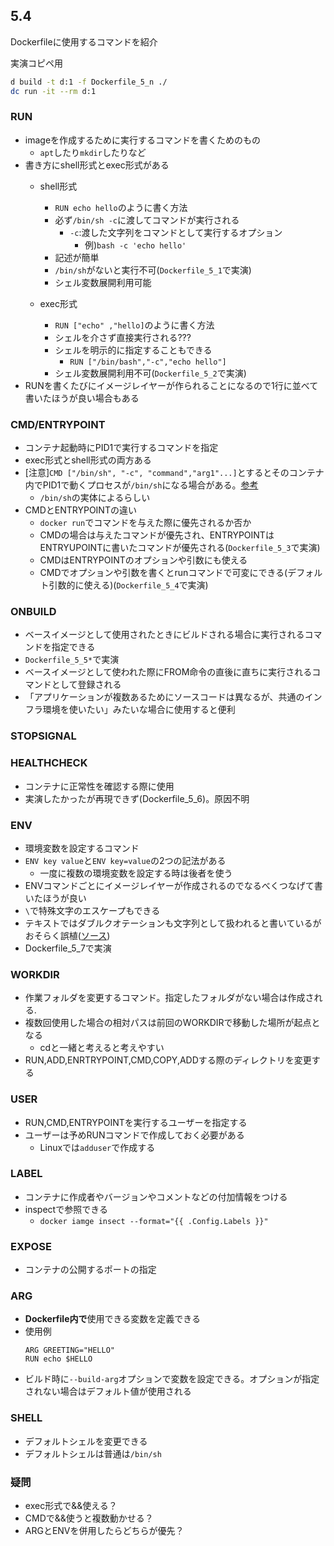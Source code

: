 
## 5.4
Dockerfileに使用するコマンドを紹介

実演コピペ用
```sh
d build -t d:1 -f Dockerfile_5_n ./
dc run -it --rm d:1
```
### RUN
- imageを作成するために実行するコマンドを書くためのもの
  - `apt`したり`mkdir`したりなど
- 書き方にshell形式とexec形式がある
  - shell形式
    - `RUN echo hello`のように書く方法
    - 必ず`/bin/sh -c`に渡してコマンドが実行される
      - `-c`:渡した文字列をコマンドとして実行するオプション
        - 例)`bash -c 'echo hello'`
    - 記述が簡単
    - `/bin/sh`がないと実行不可(`Dockerfile_5_1`で実演)
    - シェル変数展開利用可能

  - exec形式
    - `RUN ["echo" ,"hello]`のように書く方法
    - シェルを介さず直接実行される???
    - シェルを明示的に指定することもできる
      - `RUN ["/bin/bash","-c","echo hello"]`
    - シェル変数展開利用不可(`Dockerfile_5_2`で実演)
- RUNを書くたびにイメージレイヤーが作られることになるので1行に並べて書いたほうが良い場合もある

### CMD/ENTRYPOINT
- コンテナ起動時にPID1で実行するコマンドを指定
- exec形式とshell形式の両方ある
- [注意]`CMD ["/bin/sh", "-c", "command","arg1"...]`とするとそのコンテナ内でPID1で動くプロセスが`/bin/sh`になる場合がある。[参考](https://www.creationline.com/lab/39662#:~:text=%E3%81%93%E3%81%AE%E3%82%88%E3%81%86%E3%81%AB%E3%80%81ENTRYPOINT%E5%91%BD%E4%BB%A4%E3%81%A7%E6%8C%87%E5%AE%9A%E3%81%97%E3%81%9F%E3%80%8Cping%208.8.8.8%E3%80%8D%E3%81%A7%E3%81%AF%E3%81%AA%E3%81%8F%E3%80%81%E3%80%8C/bin/sh%E3%80%8D%E3%81%8CPID%201%E3%81%A8%E3%81%AA%E3%81%A3%E3%81%A6%E3%81%84%E3%81%BE%E3%81%99%E3%80%82%E3%82%B3%E3%83%B3%E3%83%86%E3%83%8A%E3%81%AB%E4%BD%95%E3%82%89%E3%81%8B%E3%81%AE%E3%82%B7%E3%82%B0%E3%83%8A%E3%83%AB%E3%82%92%E9%80%81%E4%BF%A1%E3%81%97%E3%81%9F%E5%A0%B4%E5%90%88%E3%80%81ping%E3%81%AB%E3%82%B7%E3%82%B0%E3%83%8A%E3%83%AB%E3%82%92%E9%80%81%E4%BF%A1%E3%81%97%E3%81%9F%E3%81%A4%E3%82%82%E3%82%8A%E3%81%8C%E5%AE%9F%E9%9A%9B%E3%81%AB%E5%8F%97%E3%81%91%E5%8F%96%E3%82%8B%E3%81%AE%E3%81%AF/bin/sh%E3%81%A8%E3%81%AA%E3%82%8A%E3%80%81%E6%84%8F%E5%9B%B3%E3%81%97%E3%81%9F%E5%8B%95%E4%BD%9C%E3%81%A8%E3%81%AA%E3%82%89%E3%81%AA%E3%81%84%E5%A0%B4%E5%90%88%E3%81%8C%E3%81%82%E3%82%8A%E3%81%BE%E3%81%99%E3%80%82)
  - `/bin/sh`の実体によるらしい
- CMDとENTRYPOINTの違い
  - `docker run`でコマンドを与えた際に優先されるか否か
  - CMDの場合は与えたコマンドが優先され、ENTRYPOINTはENTRYUPOINTに書いたコマンドが優先される(`Dockerfile_5_3`で実演)
  - CMDはENTRYPOINTのオプションや引数にも使える
  - CMDでオプションや引数を書くとrunコマンドで可変にできる(デフォルト引数的に使える)(`Dockerfile_5_4`で実演)

### ONBUILD
- ベースイメージとして使用されたときにビルドされる場合に実行されるコマンドを指定できる
- `Dockerfile_5_5*`で実演
- ベースイメージとして使われた際にFROM命令の直後に直ちに実行されるコマンドとして登録される
- 「アプリケーションが複数あるためにソースコードは異なるが、共通のインフラ環境を使いたい」みたいな場合に使用すると便利

### STOPSIGNAL

### HEALTHCHECK
- コンテナに正常性を確認する際に使用
- 実演したかったが再現できず(Dockerfile_5_6)。原因不明

### ENV
- 環境変数を設定するコマンド
- `ENV key value`と`ENV key=value`の2つの記法がある
  - 一度に複数の環境変数を設定する時は後者を使う
- ENVコマンドごとにイメージレイヤーが作成されるのでなるべくつなげて書いたほうが良い
- `\`で特殊文字のエスケープもできる
- テキストではダブルクオテーションも文字列として扱われると書いているがおそらく誤植([ソース](https://docs.docker.jp/engine/reference/builder.html#:~:text=%E5%BC%95%E7%94%A8%E7%AC%A6%E3%81%AF%E3%82%A8%E3%82%B9%E3%82%B1%E3%83%BC%E3%83%97%E3%81%97%E3%81%AA%E3%81%91%E3%82%8C%E3%81%B0%E5%89%8A%E9%99%A4%E3%81%95%E3%82%8C%E3%81%BE%E3%81%99%E3%80%82))
- Dockerfile_5_7で実演

### WORKDIR
- 作業フォルダを変更するコマンド。指定したフォルダがない場合は作成される.
- 複数回使用した場合の相対パスは前回のWORKDIRで移動した場所が起点となる
  - cdと一緒と考えると考えやすい
- RUN,ADD,ENRTRYPOINT,CMD,COPY,ADDする際のディレクトリを変更する

### USER
- RUN,CMD,ENTRYPOINTを実行するユーザーを指定する
- ユーザーは予めRUNコマンドで作成しておく必要がある
  - Linuxでは`adduser`で作成する
### LABEL
- コンテナに作成者やバージョンやコメントなどの付加情報をつける
- inspectで参照できる
  - `docker iamge insect --format="{{ .Config.Labels }}"`
### EXPOSE
- コンテナの公開するポートの指定
### ARG
- <strong>Dockerfile内で</strong>使用できる変数を定義できる
- 使用例
  ```docker
  ARG GREETING="HELLO"
  RUN echo $HELLO 
  ```
- ビルド時に`--build-arg`オプションで変数を設定できる。オプションが指定されない場合はデフォルト値が使用される

### SHELL
- デフォルトシェルを変更できる
- デフォルトシェルは普通は`/bin/sh`


### 疑問
- exec形式で&&使える？
- CMDで&&使うと複数動かせる？
- ARGとENVを併用したらどちらが優先？



